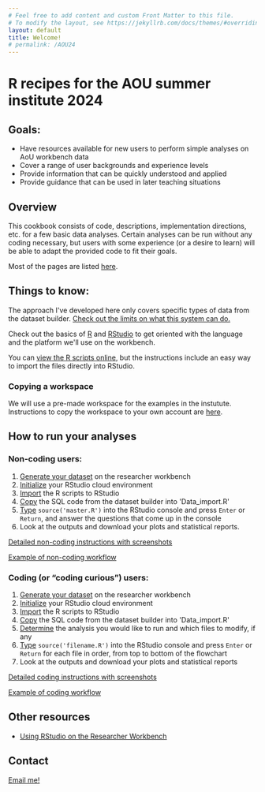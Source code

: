 ```yaml
---
# Feel free to add content and custom Front Matter to this file.
# To modify the layout, see https://jekyllrb.com/docs/themes/#overriding-theme-defaults
layout: default
title: Welcome!
# permalink: /AOU24
---
```

    
# R recipes for the AOU summer institute 2024


## Goals: 
 - Have resources available for new users to perform simple analyses on AoU workbench data
 - Cover a range of user backgrounds and experience levels
 - Provide information that can be quickly understood and applied 
 - Provide guidance that can be used in later teaching situations
 
## Overview
This cookbook consists of code, descriptions, implementation directions, etc. for a few basic data analyses. 
Certain analyses can be run without any coding necessary, but users with some experience (or a desire to learn) will be able to adapt the provided code to fit their goals. 

Most of the pages are listed [here](/AOU_R/pages-overview).

 
## Things to know:
The approach I've developed here only covers specific types of data from the dataset builder. [Check out the limits on what this system can do.](/AOU_R/datareqs)

Check out the basics of [R](/AOU_R/basics/r) and [RStudio](/AOU_R/basics/rstudio) to get oriented with the language and the platform we'll use on the workbench.

You can [view the R scripts online](https://github.com/ESodja/AOU_R.git), but the instructions include an easy way to import the files directly into RStudio.

### Copying a workspace
We will use a pre-made workspace for the examples in the instutute. Instructions to copy the workspace to your own account are [here](/AOU_R/how-to/copyworkspace).

## How to run your analyses
### Non-coding users: 
1. [Generate your dataset](/AOU_R/how-to/dataset) on the researcher workbench
2. [Initialize](/AOU_R/how-to/non-coding#initialize-your-rstudio-cloud-environment) your RStudio cloud environment
3. [Import](/AOU_R/how-to/non-coding#import-the-cookbook-files) the R scripts to RStudio
4. [Copy](/AOU_R/how-to/non-coding#copy-the-sql-code-to-data_import.r) the SQL code from the dataset builder into 'Data_import.R'
5. [Type](/AOU_R/how-to/non-coding#run-the-program) `source('master.R')` into the RStudio console and press `Enter` or `Return`, and answer the questions that come up in the console
6. Look at the outputs and download your plots and statistical reports.

[Detailed non-coding instructions with screenshots](/AOU_R/how-to/non-coding)

[Example of non-coding workflow](/AOU_R/examples/bmi_noncoding)

### Coding (or “coding curious”) users:
1. [Generate your dataset](/AOU_R/how-to/dataset) on the researcher workbench
2. [Initialize](/AOU_R/how-to/non-coding#initialize-your-rstudio-cloud-environment) your RStudio cloud environment
3. [Import](/AOU_R/how-to/non-coding#import-the-cookbook-files) the R scripts to RStudio
4. [Copy](/AOU_R/how-to/non-coding#copy-the-sql-code-to-data_import.r) the SQL code from the dataset builder into 'Data_import.R'
5. [Determine](/how-to/coding#determine-analyses-to-run) the analysis you would like to run and which files to modify, if any
6. [Type](/AOU_R/how-to/coding#run-each-file-in-order-in-the-console) `source('filename.R')` into the RStudio console and press `Enter` or `Return` for each file in order, from top to bottom of the flowchart
7. Look at the outputs and download your plots and statistical reports

[Detailed coding instructions with screenshots](/AOU_R/how-to/coding)

[Example of coding workflow](/AOU_R/examples/bmi_coding)


## Other resources
- [Using RStudio on the Researcher Workbench](https://support.researchallofus.org/hc/en-us/articles/22078658566804-Using-RStudio-on-the-Researcher-Workbench)



## Contact
[Email me!](mailto:eric.sodja@utah.edu)





